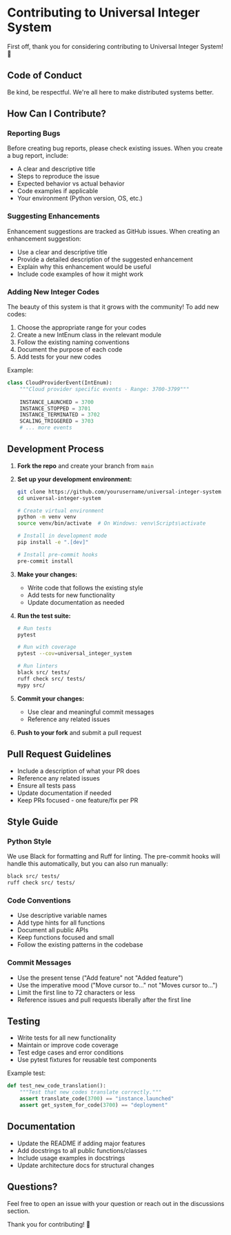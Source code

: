 # Contributing to Universal Integer System

First off, thank you for considering contributing to Universal Integer System! 🎉

## Code of Conduct

Be kind, be respectful. We're all here to make distributed systems better.

## How Can I Contribute?

### Reporting Bugs

Before creating bug reports, please check existing issues. When you create a bug report, include:

- A clear and descriptive title
- Steps to reproduce the issue
- Expected behavior vs actual behavior
- Code examples if applicable
- Your environment (Python version, OS, etc.)

### Suggesting Enhancements

Enhancement suggestions are tracked as GitHub issues. When creating an enhancement suggestion:

- Use a clear and descriptive title
- Provide a detailed description of the suggested enhancement
- Explain why this enhancement would be useful
- Include code examples of how it might work

### Adding New Integer Codes

The beauty of this system is that it grows with the community! To add new codes:

1. Choose the appropriate range for your codes
2. Create a new IntEnum class in the relevant module
3. Follow the existing naming conventions
4. Document the purpose of each code
5. Add tests for your new codes

Example:
```python
class CloudProviderEvent(IntEnum):
    """Cloud provider specific events - Range: 3700-3799"""
    
    INSTANCE_LAUNCHED = 3700
    INSTANCE_STOPPED = 3701
    INSTANCE_TERMINATED = 3702
    SCALING_TRIGGERED = 3703
    # ... more events
```

## Development Process

1. **Fork the repo** and create your branch from `main`
2. **Set up your development environment:**
   ```bash
   git clone https://github.com/yourusername/universal-integer-system
   cd universal-integer-system
   
   # Create virtual environment
   python -m venv venv
   source venv/bin/activate  # On Windows: venv\Scripts\activate
   
   # Install in development mode
   pip install -e ".[dev]"
   
   # Install pre-commit hooks
   pre-commit install
   ```

3. **Make your changes:**
   - Write code that follows the existing style
   - Add tests for new functionality
   - Update documentation as needed

4. **Run the test suite:**
   ```bash
   # Run tests
   pytest
   
   # Run with coverage
   pytest --cov=universal_integer_system
   
   # Run linters
   black src/ tests/
   ruff check src/ tests/
   mypy src/
   ```

5. **Commit your changes:**
   - Use clear and meaningful commit messages
   - Reference any related issues

6. **Push to your fork** and submit a pull request

## Pull Request Guidelines

- Include a description of what your PR does
- Reference any related issues
- Ensure all tests pass
- Update documentation if needed
- Keep PRs focused - one feature/fix per PR

## Style Guide

### Python Style

We use Black for formatting and Ruff for linting. The pre-commit hooks will handle this automatically, but you can also run manually:

```bash
black src/ tests/
ruff check src/ tests/
```

### Code Conventions

- Use descriptive variable names
- Add type hints for all functions
- Document all public APIs
- Keep functions focused and small
- Follow the existing patterns in the codebase

### Commit Messages

- Use the present tense ("Add feature" not "Added feature")
- Use the imperative mood ("Move cursor to..." not "Moves cursor to...")
- Limit the first line to 72 characters or less
- Reference issues and pull requests liberally after the first line

## Testing

- Write tests for all new functionality
- Maintain or improve code coverage
- Test edge cases and error conditions
- Use pytest fixtures for reusable test components

Example test:
```python
def test_new_code_translation():
    """Test that new codes translate correctly."""
    assert translate_code(3700) == "instance.launched"
    assert get_system_for_code(3700) == "deployment"
```

## Documentation

- Update the README if adding major features
- Add docstrings to all public functions/classes
- Include usage examples in docstrings
- Update architecture docs for structural changes

## Questions?

Feel free to open an issue with your question or reach out in the discussions section.

Thank you for contributing! 🚀